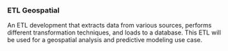 ### ETL Geospatial
An ETL development that extracts data from various sources, performs different transformation techniques, and loads to a database. This ETL will be used for a geospatial analysis and predictive modeling use case.
